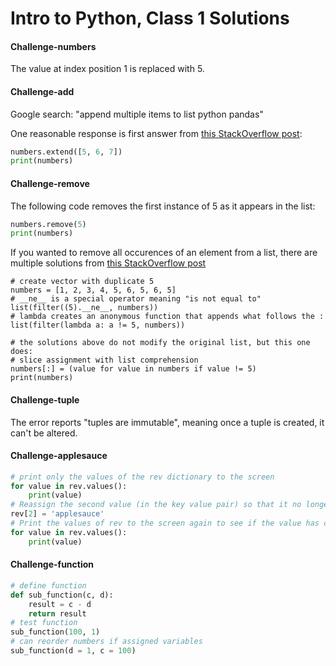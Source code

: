 # Intro to Python, Class 1 Solutions

#### Challenge-numbers

The value at index position 1 is replaced with 5.

#### Challenge-add

Google search: "append multiple items to list python pandas"

One reasonable response is first answer from [this StackOverflow post](https://stackoverflow.com/questions/16621498/how-to-append-multiple-items-in-one-line-in-python):

```python
numbers.extend([5, 6, 7])
print(numbers)
```

#### Challenge-remove

The following code removes the first instance of 5 as it appears in the list:

```python
numbers.remove(5)
print(numbers)
```

If you wanted to remove all occurences of an element from a list,
there are multiple solutions from [this StackOverflow post](https://stackoverflow.com/questions/1157106/remove-all-occurrences-of-a-value-from-a-list)

```
# create vector with duplicate 5
numbers = [1, 2, 3, 4, 5, 6, 5, 6, 5]
# __ne__ is a special operator meaning "is not equal to"
list(filter((5).__ne__, numbers))
# lambda creates an anonymous function that appends what follows the :
list(filter(lambda a: a != 5, numbers))

# the solutions above do not modify the original list, but this one does:
# slice assignment with list comprehension
numbers[:] = (value for value in numbers if value != 5)
print(numbers)
```

#### Challenge-tuple

The error reports "tuples are immutable",
meaning once a tuple is created,
it can't be altered.

#### Challenge-applesauce

```python
# print only the values of the rev dictionary to the screen
for value in rev.values():
    print(value)
# Reassign the second value (in the key value pair) so that it no longer reads “two” but instead “apple-sauce”
rev[2] = 'applesauce'
# Print the values of rev to the screen again to see if the value has changed
for value in rev.values():
    print(value)
```

#### Challenge-function

```python
# define function
def sub_function(c, d):
    result = c - d
    return result
# test function
sub_function(100, 1)
# can reorder numbers if assigned variables
sub_function(d = 1, c = 100)
```
